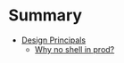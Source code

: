 # Summary

- [Design Principals](./principals/index.md)
  - [Why no shell in prod?](./principals/no-shell.md)
